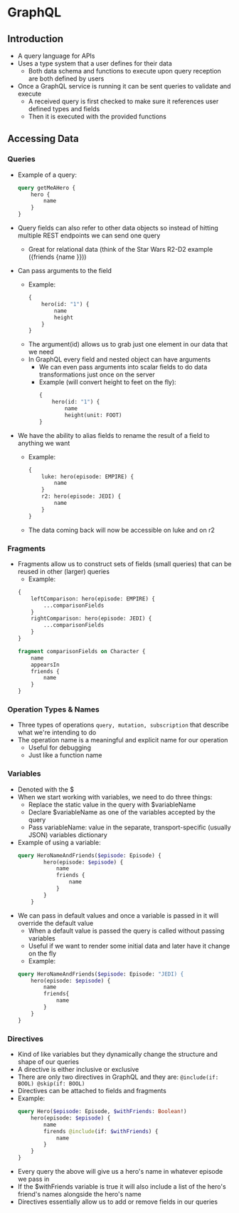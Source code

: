 # GraphQL

## Introduction

- A query language for APIs
- Uses a type system that a user defines for their data
    - Both data schema and functions to execute upon query reception are both defined by users
- Once a GraphQL service is running it can be sent queries to validate and execute
    - A received query is first checked to make sure it references user defined types and fields
    - Then it is executed with the provided functions

## Accessing Data

### Queries

- Example of a query:

    ```graphQL
    query getMeAHero {
        hero {
            name
        }
    }
    ```
- Query fields can also refer to other data objects so instead of hitting multiple REST endpoints we can send one query
    - Great for relational data (think of the Star Wars R2-D2 example ({friends {name }}))
- Can pass arguments to the field
    - Example:
        ```graphQL
        {
            hero(id: "1") {
                name
                height
            }
        }
        ```
    - The argument(id) allows us to grab just one element in our data that we need
    - In GraphQL every field and nested object can have arguments
        - We can even pass arguments into scalar fields to do data transformations just once on the server
        - Example (will convert height to feet on the fly):
            ```graphQL
            {
                hero(id: "1") {
                    name
                    height(unit: FOOT)
            }
            ```
- We have the ability to alias fields to rename the result of a field to anything we want
    - Example:
        ```graphQL
        {
            luke: hero(episode: EMPIRE) {
                name
            }
            r2: hero(episode: JEDI) {
                name
            }
        }
        ```
    - The data coming back will now be accessible on luke and on r2

### Fragments

- Fragments allow us to construct sets of fields (small queries) that can be reused in other (larger) queries
    - Example: 
    ```graphQL
    {
        leftComparison: hero(episode: EMPIRE) {
            ...comparisonFields
        }
        rightComparison: hero(episode: JEDI) {
            ...comparisonFields
        }
    }

    fragment comparisonFields on Character {
        name
        appearsIn
        friends {
            name
        }
    }
    ```

### Operation Types & Names

- Three types of operations ```query, mutation, subscription``` that describe what we're intending to do
- The operation name is a meaningful and explicit name for our operation
    - Useful for debugging
    - Just like a function name

### Variables

- Denoted with the $
- When we start working with variables, we need to do three things:
    - Replace the static value in the query with $variableName
    - Declare $variableName as one of the variables accepted by the query
    - Pass variableName: value in the separate, transport-specific (usually JSON) variables dictionary
- Example of using a variable:
    ```graphQL
    query HeroNameAndFriends($episode: Episode) {
            hero(episode: $episode) {
                name
                friends {
                    name
                }
            }
        }
    ```
- We can pass in default values and once a variable is passed in it will override the default value
    - When a default value is passed the query is called without passing variables
    - Useful if we want to render some initial data and later have it change on the fly
    - Example:
    ```graphQL
    query HeroNameAndFriends($episode: Episode: "JEDI) {
        hero(episode: $episode) {
            name
            friends{
                name
            }
        }
    }
    ```

### Directives

- Kind of like variables but they dynamically change the structure and shape of our queries
- A directive is either inclusive or exclusive
- There are only two directives in GraphQL and they are: ```@include(if: BOOL) @skip(if: BOOL)```
- Directives can be attached to fields and fragments
- Example: 
    ```graphql
    query Hero($episode: Episode, $withFriends: Boolean!)
        hero(episode: $episode) {
            name
            firends @include(if: $withFriends) {
                name
            }
        }
    }
    ```
- Every query the above will give us a hero's name in whatever episode we pass in
- If the $withFriends variable is true it will also include a list of the hero's friend's names alongside the hero's name
- Directives essentially allow us to add or remove fields in our queries